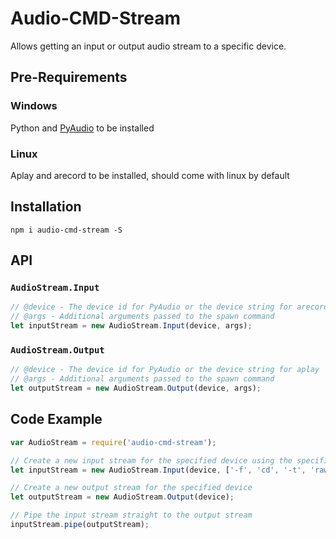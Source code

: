 # Audio-CMD-Stream

Allows getting an input or output audio stream to a specific device.

## Pre-Requirements

### Windows
Python and [PyAudio](https://people.csail.mit.edu/hubert/pyaudio/) to be installed

### Linux
Aplay and arecord to be installed, should come with linux by default

## Installation
```
npm i audio-cmd-stream -S
```

## API

### `AudioStream.Input`
```js
// @device - The device id for PyAudio or the device string for arecord
// @args - Additional arguments passed to the spawn command
let inputStream = new AudioStream.Input(device, args);
```

### `AudioStream.Output`
```js
// @device - The device id for PyAudio or the device string for aplay
// @args - Additional arguments passed to the spawn command
let outputStream = new AudioStream.Output(device, args);
```

## Code Example
```js
var AudioStream = require('audio-cmd-stream');

// Create a new input stream for the specified device using the specified additional arguments that are passed to arecord
let inputStream = new AudioStream.Input(device, ['-f', 'cd', '-t', 'raw']);

// Create a new output stream for the specified device
let outputStream = new AudioStream.Output(device);

// Pipe the input stream straight to the output stream
inputStream.pipe(outputStream);
```